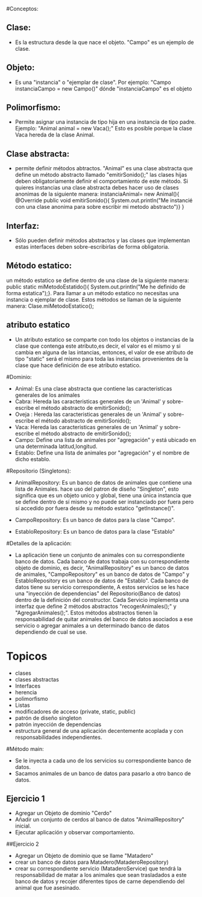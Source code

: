 #Conceptos:

## Clase: 
- Es la estructura desde la que nace el objeto. "Campo" es un ejemplo de clase.


## Objeto:
- Es una "instancia" o "ejemplar de clase". Por ejemplo: "Campo instanciaCampo = new Campo()" dónde "instanciaCampo" es el objeto

## Polimorfismo: 
- Permite asignar una instancia de tipo hija en una instancia de tipo padre. Ejemplo: "Animal animal = new Vaca();" Esto es posible porque la clase Vaca hereda de la clase Animal. 

## Clase abstracta: 
- permite definir métodos abtractos. "Animal" es una clase abstracta que define un método abstracto llamado "emitirSonido();" las clases hijas deben obligatoriamente definir el comportamiento de este método. Si quieres instancias una clase abstracta debes hacer uso de clases anonimas de la siguiente manera: instanciaAnimal= new Animal(){
@Override public void emitirSonido(){
System.out.println("Me instancié con una clase anonima para sobre escribir mi metodo abstracto")} }

## Interfaz: 
- Sólo pueden definir métodos abstractos y las clases que implementan estas interfaces deben sobre-escribirlas de forma obligatoria.

## Método estatico:
un método estatico se define dentro de una clase de la siguiente manera: public static miMetodoEstatido(){
System.out.println("Me he definido de forma estatica");}.
Para llamar a un método estatico no necesitas una instancia o ejemplar de clase. Estos métodos se llaman de la siguiente manera: Clase.miMetodoEstatico();

## atributo estatico
- Un atributo estatico se comparte con todo los objetos o instancias de la clase que contenga este atributo,es decir, el valor es el mismo y si cambia en alguna de las intancias, entonces, el valor de ese atributo de tipo "static" será el mismo para toda las instancias provenientes de la clase que hace definición de ese atributo estatico.

#Dominio:
- Animal: Es una clase abstracta que contiene las caracteristicas generales de los animales
- Cabra: Hereda las caracteristicas generales de un 'Animal' y sobre-escribe el método abstracto de emitirSonido();
- Oveja : Hereda las caracteristicas generales de un 'Animal' y sobre-escribe el método abstracto de emitirSonido();
- Vaca: Hereda las caracteristicas generales de un 'Animal' y sobre-escribe el método abstracto de emitirSonido();
- Campo: Define una lista de animales por "agregación" y está ubicado en una determinada latitud,longitud.
- Establo: Define una lista de animales por "agregación" y el nombre de dicho establo.

#Repositorio (Singletons):
- AnimalRepository: Es un banco de datos de animales que contiene una lista de Animales. hace uso del patron de diseño "Singleton", esto significa que es un objeto unico y global, tiene una única instancia que se define dentro de sí mismo y no puede ser instanciado por fuera pero sí accedido por fuera desde su método estatico "getInstance()".

- CampoRepository: Es un banco de datos para la clase "Campo".

- EstabloRepository: Es un banco de datos para la clase "Establo"

#Detalles de la aplicación:

- La aplicación tiene un conjunto de animales con su correspondiente banco de datos. Cada banco de datos trabaja con su correspondiente objeto de dominio, es decir, "AnimalRepository" es un banco de datos de animales, "CampoRepository"  es un banco de datos de "Campo" y EstabloRepository es un banco de datos de "Establo".
Cada banco de datos tiene su servicio correspondiente, A estos servicios se les hace una "inyección de dependencias" del Repositorio(Banco de datos) dentro de la definición del constructor. Cada Servicio implementa una interfaz que define 2 métodos abstractos "recogerAnimales();" y "AgregarAnimales();". Estos métodos abstractos tienen la responsabilidad de quitar animales del banco de datos asociados a ese servicio o agregar animales a un determinado banco de datos dependiendo de cual se use.

# Topicos
- clases
- clases abstractas
- Interfaces
- herencia
- polimorfismo
- Listas
- modificadores de acceso (private, static, public)
- patrón de diseño singleton
- patrón inyección de dependencias
- estructura general de una aplicación decentemente acoplada y con responsabilidades independientes.

#Método main:

- Se le inyecta a cada uno de los servicios su correspondiente banco de datos.
- Sacamos animales de un banco de datos para pasarlo a otro banco de datos.


## Ejercicio 1
- Agregar un Objeto de dominio "Cerdo"
- Añadir un conjunto de cerdos al banco de datos "AnimalRepository" inicial.
- Ejecutar aplicación y observar comportamiento.

##Ejercicio 2
- Agregar un Objeto de dominio que se llame "Matadero"
- crear un banco de datos para Matadero(MataderoRepository) 
- crear su correspondiente servicio (MataderoService) que tendrá la responsabilidad de matar a los animales que sean trasladados a este banco de datos y recojer diferentes tipos de carne dependiendo del animal que fue asesinado.  